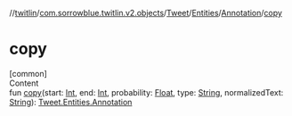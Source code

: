 //[twitlin](../../../../index.md)/[com.sorrowblue.twitlin.v2.objects](../../../index.md)/[Tweet](../../index.md)/[Entities](../index.md)/[Annotation](index.md)/[copy](copy.md)



# copy  
[common]  
Content  
fun [copy](copy.md)(start: [Int](https://kotlinlang.org/api/latest/jvm/stdlib/kotlin/-int/index.html), end: [Int](https://kotlinlang.org/api/latest/jvm/stdlib/kotlin/-int/index.html), probability: [Float](https://kotlinlang.org/api/latest/jvm/stdlib/kotlin/-float/index.html), type: [String](https://kotlinlang.org/api/latest/jvm/stdlib/kotlin/-string/index.html), normalizedText: [String](https://kotlinlang.org/api/latest/jvm/stdlib/kotlin/-string/index.html)): [Tweet.Entities.Annotation](index.md)  



